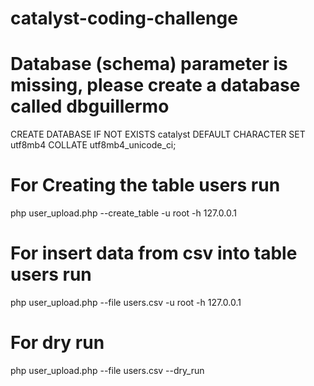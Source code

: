 # catalyst-coding-challenge

# Database (schema) parameter is missing, please create a database called dbguillermo
CREATE DATABASE IF NOT EXISTS catalyst DEFAULT CHARACTER SET utf8mb4 COLLATE utf8mb4_unicode_ci;

# For Creating the table users run
php user_upload.php --create_table -u root -h 127.0.0.1

# For insert data from csv into table users run
php user_upload.php --file users.csv -u root -h 127.0.0.1

# For dry run
php user_upload.php --file users.csv --dry_run